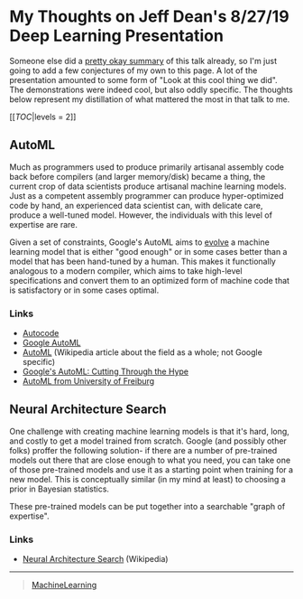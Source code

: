 My Thoughts on Jeff Dean's 8/27/19 Deep Learning Presentation
=============================================================

Someone else did a [pretty okay summary](https://medium.com/@anupradhan/recently-jeff-dean-from-google-gave-a-fascinating-presentation-at-columbia-university-bacf94efd1c8) of this talk already, so I'm just going to add a few conjectures of my own to this page. A lot of the presentation amounted to some form of "Look at this cool thing we did". The demonstrations were indeed cool, but also oddly specific. The thoughts below represent my distillation of what mattered the most in that talk to me.

[[_TOC_|levels = 2]]

AutoML
------

Much as programmers used to produce primarily artisanal assembly code back before compilers (and larger memory/disk) became a thing, the current crop of data scientists produce artisanal machine learning models. Just as a competent assembly programmer can produce hyper-optimized code by hand, an experienced data scientist can, with delicate care, produce a well-tuned model. However, the individuals with this level of expertise are rare.

Given a set of constraints, Google's AutoML aims to [evolve](https://en.wikipedia.org/wiki/Neuroevolution) a machine learning model that is either "good enough" or in some cases better than a model that has been hand-tuned by a human. This makes it functionally analogous to a modern compiler, which aims to take high-level specifications and convert them to an optimized form of machine code that is satisfactory or in some cases optimal.

### Links

-   [Autocode](https://en.wikipedia.org/wiki/Autocode)
-   [Google AutoML](https://cloud.google.com/automl/)
-   [AutoML](https://en.wikipedia.org/wiki/Automated_machine_learning) (Wikipedia article about the field as a whole; not Google specific)
-   [Google's AutoML: Cutting Through the Hype](https://www.fast.ai/2018/07/23/auto-ml-3/)
-   [AutoML from University of Freiburg](https://www.automl.org)

Neural Architecture Search
--------------------------

One challenge with creating machine learning models is that it's hard, long, and costly to get a model trained from scratch. Google (and possibly other folks) proffer the following solution- if there are a number of pre-trained models out there that are close enough to what you need, you can take one of those pre-trained models and use it as a starting point when training for a new model. This is conceptually similar (in my mind at least) to choosing a prior in Bayesian statistics.

These pre-trained models can be put together into a searchable "graph of expertise".

### Links

-   [Neural Architecture Search](https://en.wikipedia.org/wiki/Neural_architecture_search) (Wikipedia)

* * * * *

> [MachineLearning](MachineLearning)
